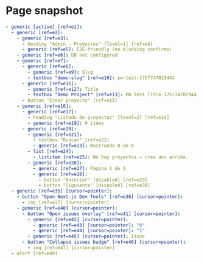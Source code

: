 <!--
Resumen generado automáticamente.

intranet-scaffold/test-results/admin-ui-admin-UI-CRUD-flow-chromium/error-context.md

2025-09-13T06:20:07.378Z

——————————————————————————————
Archivo .md: error-context.md
Tamaño: 1733 caracteres, 50 líneas
Resumen básico generado automáticamente sin análisis de IA.
Contenido detectado basado en extensión y estructura básica.
-->
# Page snapshot

```yaml
- generic [active] [ref=e1]:
  - generic [ref=e2]:
    - generic [ref=e3]:
      - heading "Admin — Proyectos" [level=1] [ref=e4]
      - generic [ref=e5]: E2E-friendly (no blocking confirms)
    - generic [ref=e6]: DB not configured
    - generic [ref=e7]:
      - generic [ref=e8]:
        - generic [ref=e9]: Slug
        - textbox "demo-slug" [ref=e10]: pw-test-1757747029443
      - generic [ref=e11]:
        - generic [ref=e12]: Title
        - textbox "Demo Project" [ref=e13]: PW Test Title 1757747029443
      - button "Crear proyecto" [ref=e15]
    - generic [ref=e16]:
      - generic [ref=e17]:
        - heading "Listado de proyectos" [level=2] [ref=e18]
        - generic [ref=e19]: 0 items
      - generic [ref=e20]:
        - generic [ref=e21]:
          - textbox "Buscar" [ref=e22]
          - generic [ref=e23]: Mostrando 0 de 0
        - list [ref=e24]:
          - listitem [ref=e25]: No hay proyectos — crea uno arriba.
        - generic [ref=e26]:
          - generic [ref=e27]: Página 1 de 1
          - generic [ref=e28]:
            - button "Anterior" [disabled] [ref=e29]
            - button "Siguiente" [disabled] [ref=e30]
  - generic [ref=e35] [cursor=pointer]:
    - button "Open Next.js Dev Tools" [ref=e36] [cursor=pointer]:
      - img [ref=e37] [cursor=pointer]
    - generic [ref=e40] [cursor=pointer]:
      - button "Open issues overlay" [ref=e41] [cursor=pointer]:
        - generic [ref=e42] [cursor=pointer]:
          - generic [ref=e43] [cursor=pointer]: "0"
          - generic [ref=e44] [cursor=pointer]: "1"
        - generic [ref=e45] [cursor=pointer]: Issue
      - button "Collapse issues badge" [ref=e46] [cursor=pointer]:
        - img [ref=e47] [cursor=pointer]
  - alert [ref=e49]
```
